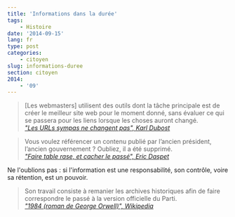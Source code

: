 ```yaml
---
title: 'Informations dans la durée'
tags:
    - Histoire
date: '2014-09-15'
lang: fr
type: post
categories:
    - citoyen
slug: informations-duree
section: citoyen
2014:
    - '09'
---
```


> [Les webmasters] utilisent des outils dont la tâche principale est de créer le meilleur site web pour le moment donné, sans évaluer ce qui se passera pour les liens lorsque les choses auront changé.  
>   <cite>["Les URLs sympas ne changent pas", Karl Dubost](http://www.la-grange.net/w3c/Style/URI "&quot;Les URLs sympas ne changent pas&quot;, Karl Dubost")</cite>

>   Vous voulez référencer un contenu publié par l’ancien président, l’ancien gouvernement&nbsp;? Oubliez, il a été supprimé.  
>   <cite>["Faire table rase, et cacher le passé", Eric Daspet](https://n.survol.fr/n/faire-table-rase-et-cacher-le-passe "&quot;Faire table rase, et cacher le passé&quot;, Eric Daspet")</cite>

Ne l'oublions pas&nbsp;: si l'information est une responsabilité, son contrôle, voire sa rétention, est un pouvoir.

> Son travail consiste à remanier les archives historiques afin de faire correspondre le passé à la version officielle du Parti.  
>   <cite>["1984 (roman de George Orwell)", Wikipedia](http://www.wikiwand.com/fr/1984_(roman) "&quot;1984 (roman)&quot;, Wikipedia")</cite>

